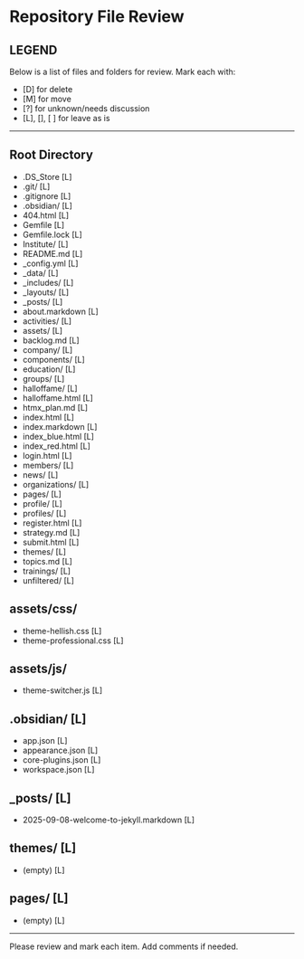 # Repository File Review

## LEGEND
Below is a list of files and folders for review. Mark each with:
- [D] for delete
- [M] for move
- [?] for unknown/needs discussion
- [L], [], [ ] for leave as is
---

## Root Directory
- .DS_Store [L]
- .git/ [L]
- .gitignore [L]
- .obsidian/ [L]
- 404.html [L]
- Gemfile [L]
- Gemfile.lock [L]
- Institute/ [L]
- README.md [L]
- _config.yml [L]
- _data/ [L]
- _includes/ [L]
- _layouts/ [L]
- _posts/ [L]
- about.markdown [L]
- activities/ [L]
- assets/ [L]
- backlog.md [L]
- company/ [L]
- components/ [L]
- education/ [L]
- groups/ [L]
- halloffame/ [L]
- halloffame.html [L]
- htmx_plan.md [L]
- index.html [L]
- index.markdown [L]
- index_blue.html [L]
- index_red.html [L]
- login.html [L]
- members/ [L]
- news/ [L]
- organizations/ [L]
- pages/ [L]
- profile/ [L]
- profiles/ [L]
- register.html [L]
- strategy.md [L]
- submit.html [L]
- themes/ [L]
- topics.md [L]
- trainings/ [L]
- unfiltered/ [L]

## assets/css/
- theme-hellish.css [L]
- theme-professional.css [L]

## assets/js/
- theme-switcher.js [L]

## .obsidian/ [L]
- app.json [L]
- appearance.json [L]
- core-plugins.json [L]
- workspace.json [L]

## _posts/ [L]
- 2025-09-08-welcome-to-jekyll.markdown [L]

## themes/ [L]
- (empty) [L]

## pages/ [L]
- (empty) [L]

---

Please review and mark each item. Add comments if needed.
